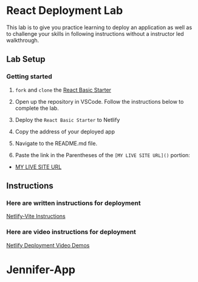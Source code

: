 # React Deployment Lab

This lab is to give you practice learning to deploy an application as well as to challenge your skills in following instructions without a instructor led walkthrough.

## Lab Setup

### Getting started

1. `fork` and `clone` the [React Basic Starter](https://github.com/10-3-pursuit/react-basic-starter)

1. Open up the repository in VSCode. Follow the instructions below to complete the lab.

1. Deploy the `React Basic Starter` to Netlify

1. Copy the address of your deployed app

1. Navigate to the README.md file.

1. Paste the link in the Parentheses of the `[MY LIVE SITE URL]()` portion:

- [MY LIVE SITE URL]()

## Instructions

### Here are written instructions for deployment

[Netlify-Vite Instructions](https://github.com/pursuit-curriculum-resources/guide-deployment/tree/main/netlify-vite-react)

### Here are video instructions for deployment

[Netlify Deployment Video Demos](https://github.com/10-3-pursuit/10-3-resources/blob/main/netlify-deployment.md)
# Jennifer-App
